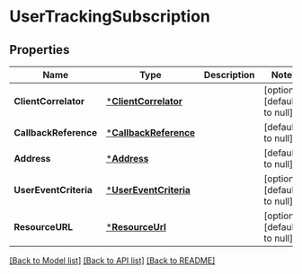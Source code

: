 # UserTrackingSubscription

## Properties
Name | Type | Description | Notes
------------ | ------------- | ------------- | -------------
**ClientCorrelator** | [***ClientCorrelator**](ClientCorrelator.md) |  | [optional] [default to null]
**CallbackReference** | [***CallbackReference**](CallbackReference.md) |  | [default to null]
**Address** | [***Address**](Address.md) |  | [default to null]
**UserEventCriteria** | [***UserEventCriteria**](UserEventCriteria.md) |  | [optional] [default to null]
**ResourceURL** | [***ResourceUrl**](ResourceURL.md) |  | [optional] [default to null]

[[Back to Model list]](../README.md#documentation-for-models) [[Back to API list]](../README.md#documentation-for-api-endpoints) [[Back to README]](../README.md)


